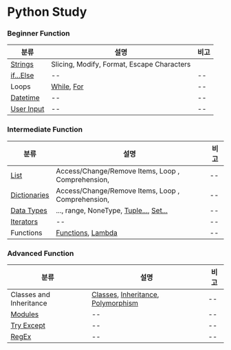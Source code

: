 # Python Study

### Beginner Function
| 분류 | 설명 | 비고 |
| --- | --- | --- |
| [Strings](https://www.w3schools.com/python/python_strings.asp) | Slicing, Modify, Format, Escape Characters |  |
| [if...Else](https://www.w3schools.com/python/python_conditions.asp) | -- | -- |
| Loops | [While](https://www.w3schools.com/python/python_while_loops.asp), [For](https://www.w3schools.com/python/python_for_loops.asp) | -- |
| [Datetime](https://www.w3schools.com/python/python_datetime.asp) | -- | -- |
| [User Input](https://www.w3schools.com/python/python_user_input.asp) | -- | -- |

### Intermediate Function
| 분류 | 설명 | 비고 |
| --- | --- | --- |
| [List](https://www.w3schools.com/python/python_lists.asp) | Access/Change/Remove Items, Loop , Comprehension, | -- |
| [Dictionaries](https://www.w3schools.com/python/python_dictionaries.asp) | Access/Change/Remove Items, Loop , Comprehension, | -- |
| [Data Types](https://www.w3schools.com/python/python_datatypes.asp) | ..., range, NoneType, [Tuple...](https://www.w3schools.com/python/python_tuples.asp), [Set...](https://www.w3schools.com/python/python_sets.asp) | -- |
| [Iterators](https://www.w3schools.com/python/python_iterators.asp) | -- | -- |
| Functions | [Functions](https://www.w3schools.com/python/python_functions.asp), [Lambda](https://www.w3schools.com/python/python_lambda.asp) | -- |

### Advanced Function
| 분류 | 설명 | 비고 |
| --- | --- | --- |
| Classes and Inheritance | [Classes](https://www.w3schools.com/python/python_classes.asp), [Inheritance](https://www.w3schools.com/python/python_inheritance.asp), [Polymorphism](https://www.w3schools.com/python/python_polymorphism.asp) | -- |
| [Modules](https://www.w3schools.com/python/python_modules.asp) | -- | -- |
| [Try Except](https://www.w3schools.com/python/python_try_except.asp) | -- | -- |
| [RegEx](https://www.w3schools.com/python/python_regex.asp) | -- | -- |
